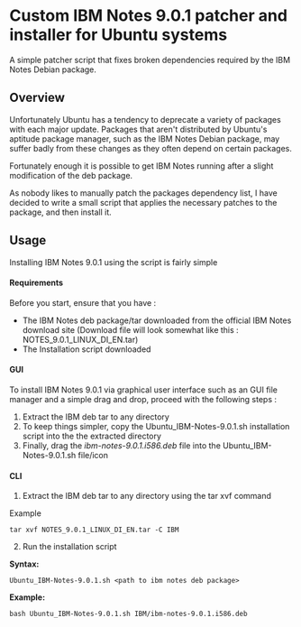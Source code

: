 # Custom IBM Notes 9.0.1 patcher and installer for Ubuntu systems

A simple patcher script that fixes broken dependencies required by the IBM Notes Debian package.

## Overview

Unfortunately Ubuntu has a tendency to deprecate a variety of packages with each major update. Packages that aren't distributed by Ubuntu's aptitude package manager, such as the IBM Notes Debian package, may suffer badly from these changes as they often depend on certain packages.

Fortunately enough it is possible to get IBM Notes running after a slight modification of the deb package.

As nobody likes to manually patch the packages dependency list, I have decided to write a small script that applies the necessary patches to the package, and then install it.

## Usage

Installing IBM Notes 9.0.1 using the script is fairly simple

#### Requirements

Before you start, ensure that you have :

* The IBM Notes deb package/tar downloaded from the official IBM Notes download site (Download file will look somewhat like this : NOTES_9.0.1_LINUX_DI_EN.tar)
* The Installation script downloaded

#### GUI

To install IBM Notes 9.0.1 via graphical user interface such as an GUI file manager and a simple drag and drop, proceed with the following steps :

1. Extract the IBM deb tar to any directory
2. To keep things simpler, copy the Ubuntu_IBM-Notes-9.0.1.sh installation script into the the extracted directory
3. Finally, drag the *ibm-notes-9.0.1.i586.deb* file into the Ubuntu_IBM-Notes-9.0.1.sh file/icon

#### CLI

1. Extract the IBM deb tar to any directory using the tar xvf command

Example
```
tar xvf NOTES_9.0.1_LINUX_DI_EN.tar -C IBM
```

2. Run the installation script

**Syntax:**
```
Ubuntu_IBM-Notes-9.0.1.sh <path to ibm notes deb package>
```

**Example:**
```
bash Ubuntu_IBM-Notes-9.0.1.sh IBM/ibm-notes-9.0.1.i586.deb
```
